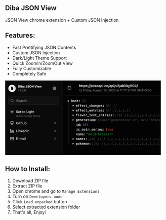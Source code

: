 ## Diba JSON View
JSON View chrome extension + Custom JSON Injection

## Features:

- Fast Prettifying JSON Contents
- Custom JSON Injection
- Dark/Light Theme Support 
- Quick ZoomIn/ZoomOut View
- Fully Customizable
- Completely Safe

![Screenshot](screenshot.png)

## How to Install:
1. Download ZIP file
2. Extract ZIP file
3. Open chrome and go to `Manage Extensions`
4. Turn on `Developers mode`
5. Click `Load unpacked` button
6. Select extracted extension folder
7. That's all, Enjoy!
